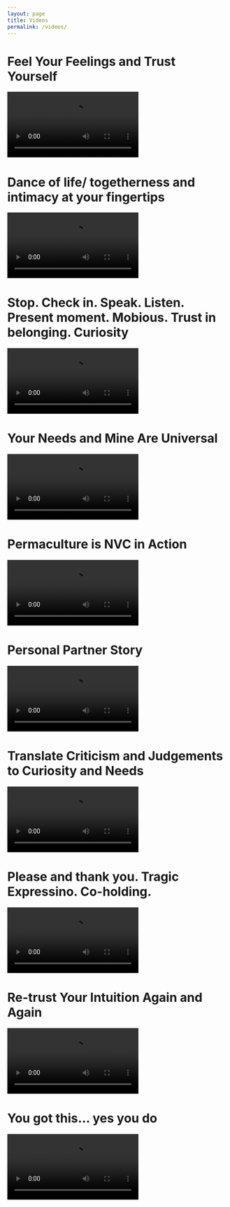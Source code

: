```yaml
---
layout: page
title: Videos
permalink: /videos/
---
```


# Feel Your Feelings and Trust Yourself

<video controls>
  <source src="/public/video/1-NVC-reminds-us-who-we-are.mp4" type="video/mp4">
  Your browser does not support the video tag.
</video>


# Dance of life/ togetherness and intimacy at your fingertips

<video controls>
  <source src="/public/video/2-Dance-of-life-togetherness.mp4" type="video/mp4">
  Your browser does not support the video tag.
</video>

# Stop. Check in. Speak. Listen. Present moment. Mobious. Trust in belonging. Curiosity

<video controls>
  <source src="/public/video/3-Stop-Check-in-Speak-Listen-Present-moment-Mobious-Curiosity.mp4" type="video/mp4">
  Your browser does not support the video tag.
</video>

# Your Needs and Mine Are Universal

<video controls>
  <source src="/public/video/4-Your-needs-and-mine-are-universal.mp4" type="video/mp4">
  Your browser does not support the video tag.
</video>

# Permaculture is NVC in Action

<video controls>
  <source src="/public/video/5-Permaculture-is-NVC-in-Action.mp4" type="video/mp4">
  Your browser does not support the video tag.
</video>

# Personal Partner Story

<video controls>
  <source src="/public/video/6-Personal-partner-story.mp4" type="video/mp4">
  Your browser does not support the video tag.
</video>

# Translate Criticism and Judgements to Curiosity and Needs

<video controls>
  <source src="/public/video/7-Translate-criticism-and-judgements-to-curiosity-and-needs.mp4" type="video/mp4">
  Your browser does not support the video tag.
</video>

# Please and thank you. Tragic Expressino. Co-holding.

<video controls>
  <source src="/public/video/8-Please-and-thank-you-Tragic-Expression-Co-holding.mp4" type="video/mp4">
  Your browser does not support the video tag.
</video>

# Re-trust Your Intuition Again and Again

<video controls>
  <source src="/public/video/9-Re-trust-your-intuition-again-and-again.mp4" type="video/mp4">
  Your browser does not support the video tag.
</video>

# You got this... yes you do

<video controls>
  <source src="/public/video/you-got-this-yes-you-do.mp4" type="video/mp4">
  Your browser does not support the video tag.
</video>
